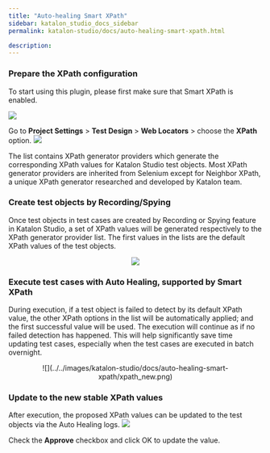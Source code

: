 ```yaml
---
title: "Auto-healing Smart XPath" 
sidebar: katalon_studio_docs_sidebar
permalink: katalon-studio/docs/auto-healing-smart-xpath.html

description: 
---
```



### Prepare the XPath configuration
To start using this plugin, please first make sure that Smart XPath is enabled.

![](../../images/katalon-studio/docs/auto-healing-smart-xpath/xpath_03.png)  
      
Go to **Project Settings** > **Test Design** > **Web Locators** > choose the **XPath** option.
![](../../images/katalon-studio/docs/auto-healing-smart-xpath/xpath_01.png)  

The list contains XPath generator providers which generate the corresponding XPath values for Katalon Studio test objects. Most XPath generator providers are inherited from Selenium except for Neighbor XPath, a unique XPath generator researched and developed by Katalon team.

### Create test objects by Recording/Spying
Once test objects in test cases are created by Recording or Spying feature in Katalon Studio, a set of XPath values will be generated respectively to the XPath generator provider list. The first values in the lists are the default XPath values of the test objects.
<center>
<img src="https://i.ibb.co/pL058gz/xpath-05.png">
</center>

### Execute test cases with Auto Healing, supported by Smart XPath
During execution, if a test object is failed to detect by its default XPath value, the other XPath options in the list will be automatically applied; and the first successful value will be used. The execution will continue as if no failed detection has happened. This will help significantly save time updating test cases, especially when the test cases are executed in batch overnight.
<center>
![](../../images/katalon-studio/docs/auto-healing-smart-xpath/xpath_new.png)
</center>

### Update to the new stable XPath values
After execution, the proposed XPath values can be updated to the test objects via the Auto Healing logs.
![](../../images/katalon-studio/docs/auto-healing-smart-xpath/xpath_07.png)  

Check the **Approve** checkbox and click OK to update the value.
